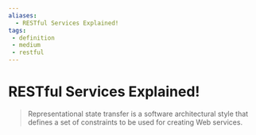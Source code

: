 ```yaml
---
aliases:
  - RESTful Services Explained!
tags: 
 - definition
 - medium
 - restful
---
```


# RESTful Services Explained!

> Representational state transfer is a software architectural style that defines a set of constraints to be used for creating Web services. 

